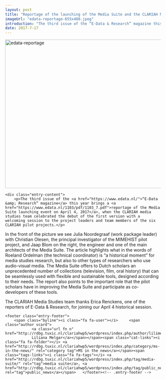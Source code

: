```yaml
---
layout: post
title: "Reportage of the launching of the Media Suite and the CLARIAH Media studies research pilots in the E-Data & Research magazine"
imageUrl: "edata-reportage-655x480.jpeg"
introduction: "The third issue of the “E-Data & Research” magazine this year brings a reportage of the Media Suite launching event on April 4, 2017, when the CLARIAH media studies team celebrated the debut of the…"
date: 2017-7-17
---
```


<article id="post-139" class="post-139 post type-post status-publish format-image has-post-thumbnail hentry category-ms-in-the-news tag-media-suite tag-public_news post_format-post-format-image">
		<div class="post-entry-media">
    	<a href="https://rdbg.tuxic.nl/clariahwp5/wordpress/index.php/2017/07/07/reportage-of-the-launching-of-the-media-suite-and-the-clariah-media-studies-research-pilots-at-the-e-data-research-magazine/" title="Reportage of the launching of the Media Suite and the CLARIAH Media studies research pilots in the E-Data &amp; Research magazine"><img width="655" height="480" src="http://rdbg.tuxic.nl/clariahwp5/wordpress/wp-content/uploads/2017/07/edata-reportage-655x480.jpeg" class="attachment-great-image-header size-great-image-header wp-post-image" alt="edata-reportage" srcset="http://rdbg.tuxic.nl/clariahwp5/wordpress/wp-content/uploads/2017/07/edata-reportage-655x480.jpeg 655w, http://rdbg.tuxic.nl/clariahwp5/wordpress/wp-content/uploads/2017/07/edata-reportage-300x220.jpeg 300w, http://rdbg.tuxic.nl/clariahwp5/wordpress/wp-content/uploads/2017/07/edata-reportage-768x563.jpeg 768w, http://rdbg.tuxic.nl/clariahwp5/wordpress/wp-content/uploads/2017/07/edata-reportage-1024x751.jpeg 1024w" sizes="(max-width: 655px) 100vw, 655px"></a>
    </div>

	<div class="entry-content">
		<p>The third issue of the <a href="https://www.edata.nl/">“E-Data &amp; Research” magazine</a> this year brings a <a href="https://www.edata.nl/1103/pdf/1103_7.pdf">reportage of the Media Suite launching event on April 4, 2017</a>, when the CLARIAH media studies team celebrated the debut of the first version with a welcoming session to the project leaders and team members of the six CLARIAH pilot projects.</p>
<p>In the front of the picture we see Julia Noordegraaf (work package leader) with Christian Olesen, the principal investigator of the MIMEHIST pilot project, and Jaap Blom on the right, the engineer and one of the main architects of the Media Suite. The article highlights what in the words of Roeland Ordelman (the technical coordinator) is “a historical moment” for media studies research, but also to other types of researchers who use audio-visual media. The Media Suite offers to Dutch scholars an unprecedented number of collections (television, film, oral history) that can be seamlessly used with flexible and sustainable tools, designed according to their needs. The report also points to the important role that the pilot scholars have in improving the Media Suite and participate as co-developers of these tools.</p>
<p>The CLARIAH Media Studies team thanks Erica Renckens, one of the reporters of E-Data &amp; Research, for joining our April 4 historical session.</p>
			</div><!-- .entry-content -->

	<footer class="entry-footer">
		<span class="byline"><i class="fa fa-user"></i> 	<span class="author vcard">
				<a class="url fn n" href="http://rdbg.tuxic.nl/clariahwp5/wordpress/index.php/author/lilimelgar/">
				Liliana Melgar</a></span></span><span class="cat-links"><i class="fa fa-folder"></i> <a href="http://rdbg.tuxic.nl/clariahwp5/wordpress/index.php/category/ms-in-the-news/" rel="category tag">MS in the news</a></span><span class="tags-links"><i class="fa fa-tags"></i> <a href="http://rdbg.tuxic.nl/clariahwp5/wordpress/index.php/tag/media-suite/" rel="tag">media suite</a>, <a href="http://rdbg.tuxic.nl/clariahwp5/wordpress/index.php/tag/public_news/" rel="tag">public_news</a></span>	</footer><!-- .entry-footer -->
</article>